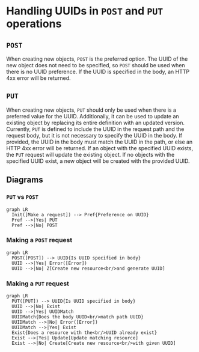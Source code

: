 # Handling UUIDs in `POST` and `PUT` operations

## `POST`

When creating new objects, `POST` is the preferred option. The UUID of the new object
does not need to be specified, so `POST` should be used when there is no UUID preference.
If the UUID is specified in the body, an HTTP 4xx error will be returned.

## `PUT`

When creating new objects, `PUT` should only be used when there is a preferred value for
the UUID. Additionally, it can be used to update an existing object by replacing its entire
definition with an updated version. Currently, `PUT` is defined to include the UUID in the
request path and the request body, but it is not necessary to specify the UUID in the body.
If provided, the UUID in the body must match the UUID in the path, or else an HTTP 4xx
error will be returned. If an object with the specified UUID exists, the `PUT` request will
update the existing object. If no objects with the specified UUID exist, a new object will
be created with the provided UUID.

## Diagrams

### `PUT` vs `POST`

```mermaid
graph LR
  Init([Make a request]) --> Pref{Preference on UUID}
  Pref -->|Yes| PUT
  Pref -->|No| POST
```

### Making a `POST` request

```mermaid
graph LR
  POST([POST]) --> UUID{Is UUID specified in body}
  UUID -->|Yes| Error([Error])
  UUID -->|No| Z[Create new resource<br/>and generate UUID]
```

### Making a `PUT` request

```mermaid
graph LR
  PUT([PUT]) --> UUID{Is UUID specified in body}
  UUID -->|No| Exist
  UUID -->|Yes| UUIDMatch
  UUIDMatch{Does the body UUID<br/>match path UUID}
  UUIDMatch -->|No| Error([Error])
  UUIDMatch -->|Yes| Exist
  Exist{Does a resource with the<br/>UUID already exist}
  Exist -->|Yes| Update[Update matching resource]
  Exist -->|No| Create[Create new resource<br/>with given UUID]
```
